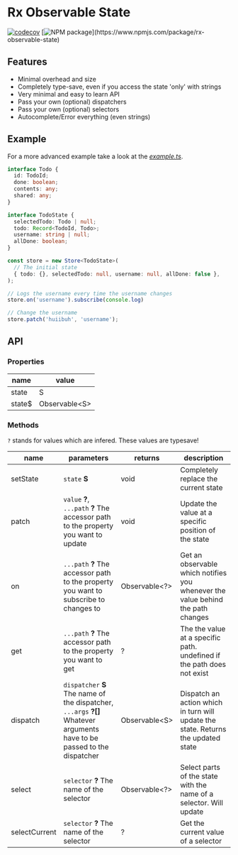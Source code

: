 # Rx Observable State

[![codecov](https://codecov.io/gh/HuiiBuh/rx-observable-state/branch/main/graph/badge.svg?token=PXJF5SIA22)](https://codecov.io/gh/HuiiBuh/rx-observable-state)
[![NPM package](https://img.shields.io/npm/v/rx-observable-state.svg?logo=npm&logoColor=fff&label=NPM+package&color=rgb(49,199,84))](https://www.npmjs.com/package/rx-observable-state)

## Features

+ Minimal overhead and size
+ Completely type-save, even if you access the state 'only' with strings
+ Very minimal and easy to learn API
+ Pass your own (optional) dispatchers
+ Pass your own (optional) selectors
+ Autocomplete/Error everything (even strings)

## Example

For a more advanced example take a look at the [*example.ts*](https://github.com/HuiiBuh/rx-observable-state/blob/main/example.ts).

```typescript
interface Todo {
  id: TodoId;
  done: boolean;
  contents: any;
  shared: any;
}

interface TodoState {
  selectedTodo: Todo | null;
  todo: Record<TodoId, Todo>;
  username: string | null;
  allDone: boolean;
}

const store = new Store<TodoState>(
  // The initial state
  { todo: {}, selectedTodo: null, username: null, allDone: false },
);

// Logs the username every time the username changes
store.on('username').subscribe(console.log)

// Change the username
store.patch('huiibuh', 'username');
```

## API

### Properties

| name   | value         |
|--------|---------------|
| state  | S             |
| state$ | Observable<S\> |

### Methods
  
`?` stands for values which are infered. These values are typesave!

| name          | parameters                                                                                              | returns       | description                                                                       |
|---------------|---------------------------------------------------------------------------------------------------------|---------------|-----------------------------------------------------------------------------------|
| setState      | `state` __S__                                                                                                | void          | Completely replace the current state                                              |
| patch         | `value` __?__, `...path` __?__ The accessor path to the property you want to update                                    | void          | Update the value at a specific position of the state                              |
| on            | `...path` __?__ The accessor path to the property you want to subscribe to changes to                                              | Observable<?> | Get an observable which notifies you whenever the value behind the path changes   |
| get           | `...path` __?__ The accessor path to the property you want to get                                              | ?             | The the value at a specific path. undefined if the path does not exist            |
| dispatch      | `dispatcher` __S__ The name of the dispatcher, `...args` __?[]__ Whatever arguments have to be passed to the dispatcher | Observable<S\> | Dispatch an action which in turn will update the state. Returns the updated state |
| select        | `selector` __?__ The name of the selector                                                                      | Observable<?> | Select parts of the state with the name of a selector. Will update                |
| selectCurrent | `selector` __?__ The name of the selector                                                                      | ?             | Get the current value of a selector                                               |
